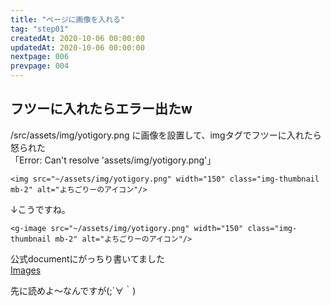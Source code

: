 ```yaml
---
title: "ページに画像を入れる"
tag: "step01"
createdAt: 2020-10-06 00:00:00
updatedAt: 2020-10-06 00:00:00
nextpage: 006
prevpage: 004
---
```


## フツーに入れたらエラー出たw

/src/assets/img/yotigory.png に画像を設置して、imgタグでフツーに入れたら怒られた  
「Error: Can't resolve 'assets/img/yotigory.png'」

    <img src="~/assets/img/yotigory.png" width="150" class="img-thumbnail mb-2" alt="よちごりーのアイコン"/>

↓こうですね。

    <g-image src="~/assets/img/yotigory.png" width="150" class="img-thumbnail mb-2" alt="よちごりーのアイコン"/>

公式documentにがっちり書いてました  
[Images](https://gridsome.org/docs/images/#how-it-works)

先に読めよ～なんですが(;´∀｀)
